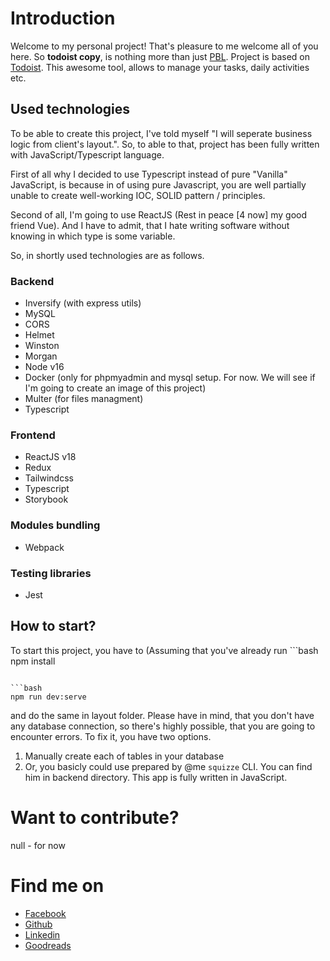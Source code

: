 # Introduction
Welcome to my personal project! That's pleasure to me welcome all of you here. So **todoist copy**,
is nothing more than just [PBL](https://www.pblworks.org/what-is-pbl). Project is based on [Todoist](https://todoist.com/).
This awesome tool, allows to manage your tasks, daily activities etc.

## Used technologies
To be able to create this project, I've told myself "I will seperate business logic from client's layout.". 
So, to able to that, project has been fully written with JavaScript/Typescript language.

First of all why I decided to use Typescript instead of pure "Vanilla" JavaScript, is because
in of using pure Javascript, you are well partially unable to create well-working IOC, SOLID pattern / principles.

Second of all, I'm going to use ReactJS (Rest in peace [4 now] my good friend Vue). And I have to admit, that
I hate writing software without knowing in which type is some variable.

So, in shortly used technologies are as follows.

### Backend
- Inversify (with express utils)
- MySQL
- CORS
- Helmet
- Winston
- Morgan
- Node v16
- Docker (only for phpmyadmin and mysql setup. For now. We will see if I'm going to create an image of this project)
- Multer (for files managment)
- Typescript

### Frontend
- ReactJS v18
- Redux
- Tailwindcss
- Typescript
- Storybook

### Modules bundling
- Webpack

### Testing libraries
- Jest

## How to start?
To start this project, you have to (Assuming that you've already run ```bash
npm install
``` in every folder **server** and **layout**), go to server folder, and run

```bash
npm run dev:serve
```

and do the same in layout folder. Please have in mind, that you don't have any database connection, so there's highly possible, that you are going to encounter errors.
To fix it, you have two options.

1) Manually create each of tables in your database
2) Or, you basicly could use prepared by @me ``squizze`` CLI. You can find him in backend directory. This app is fully written in JavaScript.

# Want to contribute?
null - for now

# Find me on
- [Facebook](https://www.facebook.com/bartosz.pazdur.1/)
- [Github](https://github.com/BrittleHeart)
- [Linkedin](https://linkedin.com/in/b-pazdur)
- [Goodreads](https://www.goodreads.com/user/show/138188568-bartosz-pazdur)